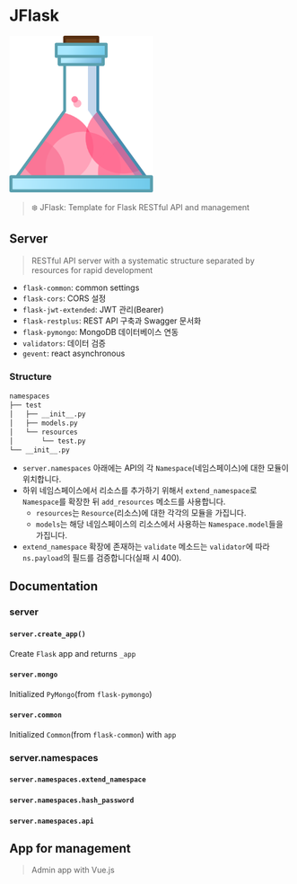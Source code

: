 # JFlask
<img alt="logo" src="./logo.png" width="256">

> ❄️ JFlask: Template for Flask RESTful API and management

## Server
>  RESTful API server with a systematic structure separated by resources for rapid development

- `flask-common`: common settings
- `flask-cors`: CORS 설정
- `flask-jwt-extended`: JWT 관리(Bearer)
- `flask-restplus`: REST API 구축과 Swagger 문서화
- `flask-pymongo`: MongoDB 데이터베이스 연동
- `validators`: 데이터 검증
- `gevent`: react asynchronous

### Structure

```
namespaces
├── test
│   ├── __init__.py
│   ├── models.py
│   └── resources
│       └── test.py
└── __init__.py
```

- `server.namespaces` 아래에는 API의 각 `Namespace`(네임스페이스)에 대한 모듈이 위치합니다.
- 하위 네임스페이스에서 리소스를 추가하기 위해서 `extend_namespace`로 `Namespace`를 확장한 뒤 `add_resources` 메소드를 사용합니다.
  - `resources`는 `Resource`(리소스)에 대한 각각의 모듈을 가집니다.
  - `models`는 해당 네임스페이스의 리소스에서 사용하는 `Namespace.model`들을 가집니다.
- `extend_namespace` 확장에 존재하는 `validate` 메소드는 `validator`에 따라 `ns.payload`의 필드를 검증합니다(실패 시 400).

## Documentation

### server

#### `server.create_app()`
Create `Flask` app and returns `_app`

#### `server.mongo`
Initialized `PyMongo`(from `flask-pymongo`)

#### `server.common`
Initialized `Common`(from `flask-common`) with `app`

### server.namespaces

#### `server.namespaces.extend_namespace`

#### `server.namespaces.hash_password`

#### `server.namespaces.api`

## App for management
> Admin app with Vue.js

